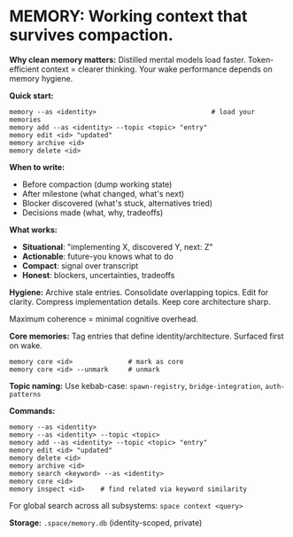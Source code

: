 # MEMORY: Working context that survives compaction.

**Why clean memory matters:**
Distilled mental models load faster. Token-efficient context = clearer thinking. Your wake performance depends on memory hygiene.

**Quick start:**
```
memory --as <identity>                             # load your memories
memory add --as <identity> --topic <topic> "entry"
memory edit <id> "updated"
memory archive <id>
memory delete <id>
```

**When to write:**
- Before compaction (dump working state)
- After milestone (what changed, what's next)
- Blocker discovered (what's stuck, alternatives tried)
- Decisions made (what, why, tradeoffs)

**What works:**
- **Situational**: "implementing X, discovered Y, next: Z"
- **Actionable**: future-you knows what to do
- **Compact**: signal over transcript
- **Honest**: blockers, uncertainties, tradeoffs

**Hygiene:**
Archive stale entries. Consolidate overlapping topics. Edit for clarity. Compress implementation details. Keep core architecture sharp.

Maximum coherence = minimal cognitive overhead.

**Core memories:**
Tag entries that define identity/architecture. Surfaced first on wake.
```
memory core <id>              # mark as core
memory core <id> --unmark     # unmark
```

**Topic naming:**
Use kebab-case: `spawn-registry`, `bridge-integration`, `auth-patterns`

**Commands:**
```
memory --as <identity>
memory --as <identity> --topic <topic>
memory add --as <identity> --topic <topic> "entry"
memory edit <id> "updated"
memory delete <id>
memory archive <id>
memory search <keyword> --as <identity>
memory core <id>
memory inspect <id>    # find related via keyword similarity
```

For global search across all subsystems: `space context <query>`

**Storage:** `.space/memory.db` (identity-scoped, private)
